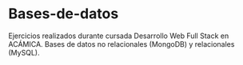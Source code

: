 # Bases-de-datos

Ejercicios realizados durante cursada Desarrollo Web Full Stack en ACÁMICA. Bases de datos no relacionales (MongoDB) y relacionales (MySQL).
